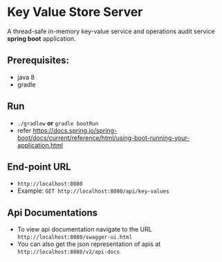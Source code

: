 # Key Value Store Server

A thread-safe in-memory key-value service and operations audit service **spring boot** application.

## Prerequisites:
- java 8
- gradle

## Run

- `./gradlew` **or** `gradle bootRun`
- refer https://docs.spring.io/spring-boot/docs/current/reference/html/using-boot-running-your-application.html

## End-point URL
- `http://localhost:8080`
- Example: `GET http://localhost:8080/api/key-values`

## Api Documentations

- To view api documentation navigate to the URL `http://localhost:8080/swagger-ui.html`
- You can also get the json representation of apis at `http://localhost:8080/v2/api-docs`
